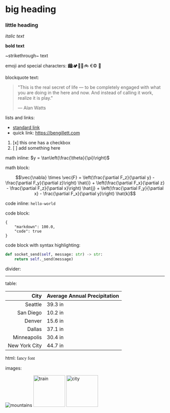 # big heading

### little heading

_italic_ *text*

__bold__ **text**

~strikethrough~ text

emoji and special characters:  🏙️🏕🛫🥏🚲 &euro;&copy; :pizza:

blockquote text:
> "This is the real secret of life — to be completely engaged with what you are doing
> in the here and now. And instead of calling it work, realize it is play."
> 
> ― Alan Watts

lists and links:
- [standard link](https://blog.bengillett.com)
- quick link: https://bengillett.com
1. [x] this one has a checkbox
2. [ ] add something here

math inline: $y = \tan\left(\frac{\theta}{\pi}\right)$

math block:
```math
\vec{\nabla} \times \vec{F} = \left(\frac{\partial F_z}{\partial y} - \frac{\partial F_y}{\partial 
z}\right) \hat{i} + \left(\frac{\partial F_x}{\partial z} - \frac{\partial F_z}{\partial x}\right) 
\hat{j} + \left(\frac{\partial F_y}{\partial x} - \frac{\partial F_x}{\partial y}\right) \hat{k}
```

code inline: `hello-world`

code block:
```
{
    "markdown": 100.0,
    "code": true
}
```

code block with syntax highlighting:
```python
def socket_send(self, message: str) -> str:
    return self._send(message)
```

divider:

---------

table:

|          City | Average Annual Precipitation |
|--------------:|:-----------------------------|
|       Seattle | 39.3 in                      |
|     San Diego | 10.2 in                      |
|        Denver | 15.6 in                      |
|        Dallas | 37.1 in                      |
|   Minneapolis | 30.4 in                      |
| New York City | 44.7 in                      |

html:
<span style="font-family: cursive;"> fancy font</span>

images:

![mountains](https://www.svgrepo.com/show/272275/mountain-mountains.svg "!100px")
<img alt="train" src="https://www.svgrepo.com/show/375916/train.svg" height="100px"/>
<img alt="city" src="https://www.svgrepo.com/show/286065/city-river.svg" width="100px"/>
